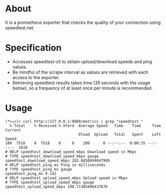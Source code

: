 # About
It is a prometheus exporter that checks the quality of your connection using speedtest.net.

# Specification

- Accesses speedtest-cli to obtain upload/download speeds and ping values.
- Be mindful of the scrape interval as values are retrieved with each access to the exporter.
- Retrieving speedtest results takes time (35 seconds with the usage below), so a frequency of at least once per minute is recommended.

# Usage

```shell
(*>△<)< curl http://127.0.0.1:8080/metrics | grep "speedtest_"
  % Total    % Received % Xferd  Average Speed   Time    Time     Time  Current
                                 Dload  Upload   Total   Spent    Left  Speed
100  7518    0  7518    0     0    209      0 --:--:--  0:00:35 --:--:--  1610
# HELP speedtest_download_speed_mbps Download speed in Mbps
# TYPE speedtest_download_speed_mbps gauge
speedtest_download_speed_mbps 263.6850094047989
# HELP speedtest_ping_ms Ping in milliseconds
# TYPE speedtest_ping_ms gauge
speedtest_ping_ms 9.142
# HELP speedtest_upload_speed_mbps Upload speed in Mbps
# TYPE speedtest_upload_speed_mbps gauge
speedtest_upload_speed_mbps 198.71385496437676
```
